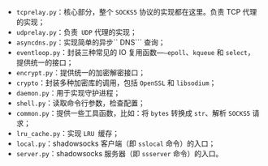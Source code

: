 - ```tcprelay.py```：核心部分，整个 ```SOCKS5``` 协议的实现都在这里。负责 TCP 代理的实现；
- ```udprelay.py```：负责``` UDP``` 代理的实现；
- ```asyncdns.py```：实现简单的异步`` DNS``` 查询；
- ```eventloop.py```：封装三种常见的 IO 复用函数—```—epoll```、```kqueue``` 和 ```select```，提供统一的接口；
- ```encrypt.py```：提供统一的加密解密接口；
- ```crypto```：封装多种加密库的调用，包括 ```OpenSSL``` 和 ```libsodium```；
- ```daemon.py```：用于实现守护进程；
- ```shell.py```：读取命令行参数，检查配置；
- ```common.py```：提供一些工具函数，比如：将 ```bytes``` 转换成 ```str```、解析 ```SOCKS5``` 请求；
- ```lru_cache.py```：实现 ```LRU ```缓存；
- ```local.py```：shadowsocks 客户端（即 ```sslocal``` 命令）的入口；
- ```server.py```：shadowsocks 服务器（即 ```ssserver``` 命令）的入口。
